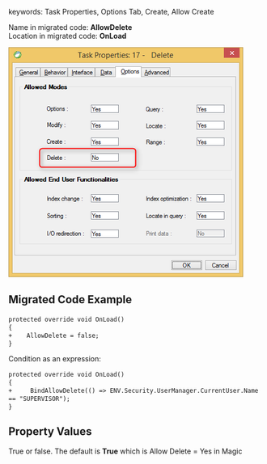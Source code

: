 ﻿keywords: Task Properties, Options Tab, Create, Allow Create

Name in migrated code: **AllowDelete**  
Location in migrated code: **OnLoad**

![Delete](Delete.png)

## Migrated Code Example


```csdiff   
protected override void OnLoad()
{
+    AllowDelete = false;
}
``` 

Condition as an expression:

```csdiff   
protected override void OnLoad()
{
+     BindAllowDelete(() => ENV.Security.UserManager.CurrentUser.Name == "SUPERVISOR");
}
```        
    



## Property Values
True or false. The default is **True** which is Allow Delete = Yes in Magic
       
